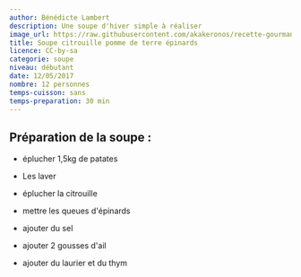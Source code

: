 ```yaml
---
author: Bénédicte Lambert
description: Une soupe d'hiver simple à réaliser
image_url: https://raw.githubusercontent.com/akakeronos/recette-gourmandignes/master/images/matcha_azuki-4-sur-1.jpg
title: Soupe citrouille pomme de terre épinards
licence: CC-by-sa
categorie: soupe
niveau: débutant
date: 12/05/2017
nombre: 12 personnes
temps-cuisson: sans
temps-preparation: 30 min
---
```


## Préparation de la soupe :

* éplucher 1,5kg de patates
* Les laver
* éplucher la citrouille
* mettre les queues d'épinards
* ajouter du sel
* ajouter 2 gousses d'ail

* ajouter du laurier et du thym
